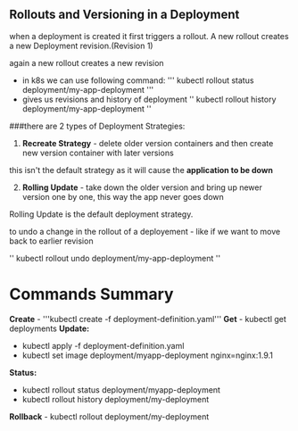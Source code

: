 ## Rollouts and Versioning in a Deployment

when a deployment is created it first triggers a rollout. 
A new rollout creates a new Deployment revision.(Revision 1)

again a new rollout creates a new revision

- in k8s we can use following command:
'''
kubectl rollout status deployment/my-app-deployment
'''
- gives us revisions and history of deployment
''
kubectl rollout history deployment/my-app-deployment
''

###there are 2 types of Deployment Strategies:
1. **Recreate Strategy** - delete older version containers and then create new version container with later versions

this isn't the default strategy as it will cause the **application to be down**

2. **Rolling Update** - take down the older version and bring up newer version one by one, this way the app never goes down

Rolling Update is the default deployment strategy.

to undo a change in the rollout of a deployement - like if we want to move back to earlier revision

''
kubectl rollout undo deployment/my-app-deployment
''
# Commands Summary
**Create** - '''kubectl create -f deployment-definition.yaml'''
**Get** - kubectl get deployments
**Update:**
-  kubectl apply -f deployment-definition.yaml
- kubectl set image deployment/myapp-deployment nginx=nginx:1.9.1

**Status:**
- kubectl rollout status deployment/myapp-deployment
- kubectl rollout history deployment/my-deployment

**Rollback** - kubectl rollout deployment/my-deployment
